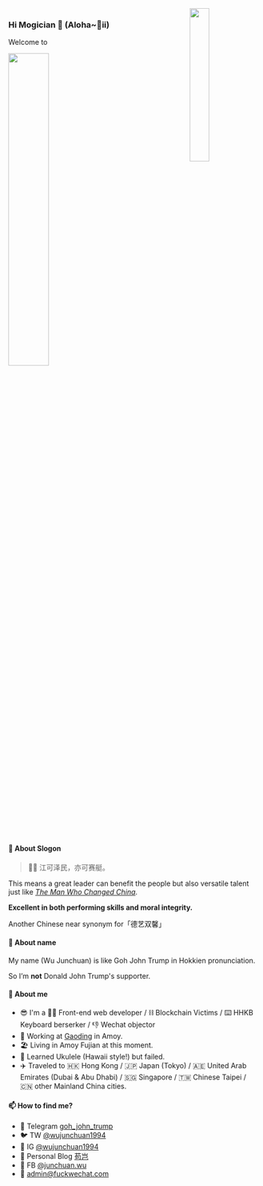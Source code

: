 <img src="https://user-images.githubusercontent.com/7511631/127741634-dbd82244-ff80-4f6c-8639-5492c3cd3360.png" width="28%" align="right" />
<!-- <img src="https://user-images.githubusercontent.com/7511631/127738918-b611d49d-916a-45e0-a327-c332ea6aa712.png" width="28%" align="right" /> -->
<!-- <img src="https://user-images.githubusercontent.com/7511631/127726722-37471de1-def1-431d-9c6d-2cbc0e0f5c55.jpeg" width="30%" align="right" /> -->


<!-- ![image](https://user-images.githubusercontent.com/7511631/141262282-d670495a-7178-4720-ae77-262cf6501383.png) -->


### Hi Mogician 👋 (Aloha~🐸ii)

Welcome to 

<img src="https://user-images.githubusercontent.com/7511631/141262282-d670495a-7178-4720-ae77-262cf6501383.png" width="40%" />

#### 🐸 About Slogon

> 🚣‍♀️ 江可泽民，亦可赛艇。

This means a great leader can benefit the people but also versatile talent just like _[The Man Who Changed China](https://www.amazon.com/Man-Who-Changed-China-Legacy/dp/B005ZOKFTW)_.

**Excellent in both performing skills and moral integrity.**

Another Chinese near synonym for「德艺双馨」

#### 📛 About name

My name (Wu Junchuan) is like Goh John Trump in Hokkien pronunciation.

So I’m **not** Donald John Trump's supporter.

#### 🥇 About me
- 😎 I'm a 👨‍💻 Front-end web developer / ⛓️ Blockchain Victims / ⌨️ HHKB Keyboard berserker / 👎 Wechat objector
- 🧱 Working at [Gaoding](https://www.gaoding.com/) in Amoy.
- 🏖 Living in Amoy Fujian at this moment.
- 🎸 Learned Ukulele (Hawaii style!) but failed.
- ✈️ Traveled to 🇭🇰 Hong Kong / 🇯🇵 Japan (Tokyo) / 🇦🇪 United Arab Emirates (Dubai & Abu Dhabi) / 🇸🇬 Singapore / 🇹🇼 Chinese Taipei / 🇨🇳 other Mainland China cities.


#### 📫 How to find me?
- 🤖 Telegram [goh_john_trump](https://t.me/goh_john_trump)
- 🐦 TW [@wujunchuan1994](https://twitter.com/wujunchuan1994)
- 📸 IG [@wujunchuan1994](https://www.instagram.com/wujunchuan1994/)
- 📝 Personal Blog [苟岂](https://fuckwechat.com/)
- 🤠 FB [@junchuan.wu](https://www.facebook.com/junchuan.wu/)
- 📮 admin@fuckwechat.com
